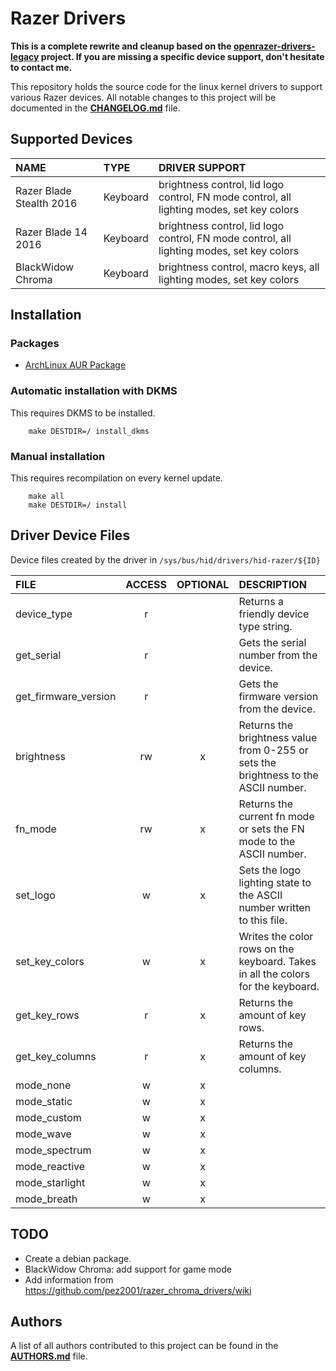 # Razer Drivers

**This is a complete rewrite and cleanup based on the [openrazer-drivers-legacy](https://github.com/openrazer/openrazer-drivers-legacy) project. If you are missing a specific device support, don't hesitate to contact me.**

This repository holds the source code for the linux kernel drivers to support various Razer devices.
All notable changes to this project will be documented in the **[CHANGELOG.md](CHANGELOG.md)** file.


## Supported Devices

| NAME                     | TYPE     | DRIVER SUPPORT                                                                            |
|:-------------------------|:---------|:------------------------------------------------------------------------------------------|
| Razer Blade Stealth 2016 | Keyboard | brightness control, lid logo control, FN mode control, all lighting modes, set key colors |
| Razer Blade 14 2016      | Keyboard | brightness control, lid logo control, FN mode control, all lighting modes, set key colors |
| BlackWidow Chroma        | Keyboard | brightness control, macro keys, all lighting modes, set key colors                        |


## Installation

### Packages

- [ArchLinux AUR Package](https://aur.archlinux.org/packages/razer-drivers-dkms/)

### Automatic installation with DKMS

This requires DKMS to be installed.

```
    make DESTDIR=/ install_dkms
```

### Manual installation

This requires recompilation on every kernel update.

```
    make all
    make DESTDIR=/ install
```


## Driver Device Files

Device files created by the driver in `/sys/bus/hid/drivers/hid-razer/${ID}`


| FILE                 | ACCESS | OPTIONAL | DESCRIPTION                                                                         |
|:---------------------|:------:|:--------:|:------------------------------------------------------------------------------------|
| device_type          |   r    |          | Returns a friendly device type string.                                              |
| get_serial           |   r    |          | Gets the serial number from the device.                                             |
| get_firmware_version |   r    |          | Gets the firmware version from the device.                                          |
| brightness           |   rw   |    x     | Returns the brightness value from 0-255 or sets the brightness to the ASCII number. |
| fn_mode              |   rw   |    x     | Returns the current fn mode or sets the FN mode to the ASCII number.                |
| set_logo             |   w    |    x     | Sets the logo lighting state to the ASCII number written to this file.              |
| set_key_colors       |   w    |    x     | Writes the color rows on the keyboard. Takes in all the colors for the keyboard.    |
| get_key_rows         |   r    |    x     | Returns the amount of key rows.                                                     |
| get_key_columns      |   r    |    x     | Returns the amount of key columns.                                                  |
| mode_none            |   w    |    x     |                                                                                     |
| mode_static          |   w    |    x     |                                                                                     |
| mode_custom          |   w    |    x     |                                                                                     |
| mode_wave            |   w    |    x     |                                                                                     |
| mode_spectrum        |   w    |    x     |                                                                                     |
| mode_reactive        |   w    |    x     |                                                                                     |
| mode_starlight       |   w    |    x     |                                                                                     |
| mode_breath          |   w    |    x     |                                                                                     |


## TODO

- Create a debian package.
- BlackWidow Chroma: add support for game mode
- Add information from https://github.com/pez2001/razer_chroma_drivers/wiki


## Authors

A list of all authors contributed to this project can be found in the **[AUTHORS.md](AUTHORS.md)** file.

